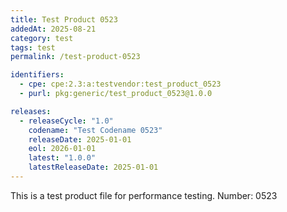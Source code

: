 ```yaml
---
title: Test Product 0523
addedAt: 2025-08-21
category: test
tags: test
permalink: /test-product-0523

identifiers:
  - cpe: cpe:2.3:a:testvendor:test_product_0523
  - purl: pkg:generic/test_product_0523@1.0.0

releases:
  - releaseCycle: "1.0"
    codename: "Test Codename 0523"
    releaseDate: 2025-01-01
    eol: 2026-01-01
    latest: "1.0.0"
    latestReleaseDate: 2025-01-01
---
```


This is a test product file for performance testing. Number: 0523

